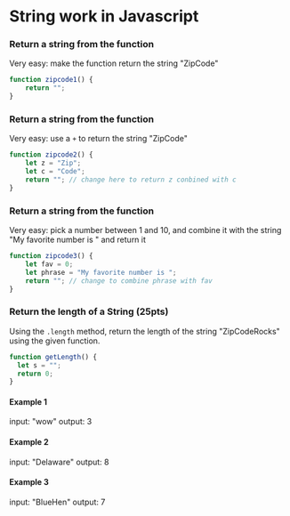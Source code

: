 # String work in Javascript

### Return a string from the function

Very easy: make the function return the string "ZipCode"

```javascript
function zipcode1() {
    return "";
}
```

### Return a string from the function

Very easy: use a `+` to return the string "ZipCode"

```javascript
function zipcode2() {
    let z = "Zip";
    let c = "Code";
    return ""; // change here to return z conbined with c
}
```

### Return a string from the function

Very easy: pick a number between 1 and 10, and combine it with the string "My favorite number is " and return it

```javascript
function zipcode3() {
    let fav = 0;
    let phrase = "My favorite number is ";
    return ""; // change to combine phrase with fav
}
```


### Return the length of a String (25pts)

Using the `.length` method, return the length of the string "ZipCodeRocks" using the given function.

```javascript
function getLength() {
  let s = "";
  return 0;
}
```

#### Example 1

input: "wow" output: 3

#### Example 2

input: "Delaware" output: 8

#### Example 3

input: "BlueHen" output: 7
    